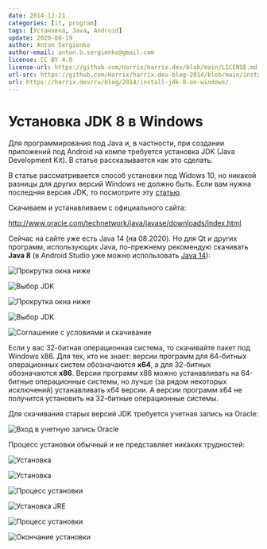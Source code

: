 ```yaml
---
date: 2014-12-21
categories: [it, program]
tags: [Установка, Java, Android]
update: 2020-08-19
author: Anton Sergienko
author-email: anton.b.sergienko@gmail.com
license: CC BY 4.0
license-url: https://github.com/Harrix/harrix.dev/blob/main/LICENSE.md
url-src: https://github.com/Harrix/harrix.dev-blog-2014/blob/main/install-jdk-8-on-windows/install-jdk-8-on-windows.md
url: https://harrix.dev/ru/blog/2014/install-jdk-8-on-windows/
---
```


# Установка JDK 8 в Windows

Для программирования под Java и, в частности, при создании приложений под Android на компе требуется установка JDK (Java Development Kit). В статье рассказывается как это сделать.

В статье рассматривается способ установки под Widows 10, но никакой разницы для других версий Windows не должно быть. Если вам нужна последняя версия JDK, то посмотрите эту [статью](https://github.com/Harrix/harrix.dev-blog-2019/blob/main/install-jdk-on-windows/install-jdk-on-windows.md).

Скачиваем и устанавливаем с официального сайта:

<http://www.oracle.com/technetwork/java/javase/downloads/index.html>

Сейчас на сайте уже есть Java 14 (на 08.2020). Но для Qt и других программ, использующих Java, по-прежнему рекомендую скачивать **Java 8** (в Android Studio уже можно использовать [Java 14](https://github.com/Harrix/harrix.dev-blog-2019/blob/main/install-jdk-on-windows/install-jdk-on-windows.md)):

![Прокрутка окна ниже](img/download_01.png)

![Выбор JDK](img/download_02.png)

![Прокрутка окна ниже](img/download_03.png)

![Выбор JDK](img/download_04.png)

![Соглашение с условиями и скачивание](img/download_05.png)

Если у вас 32-битная операционная система, то скачивайте пакет под Windows x86. Для тех, кто не знает: версии программ для 64-битных операционных систем обозначаются **x64**, а для 32-битных обозначаются **x86**. Версии программ x86 можно устанавливать на 64-битные операционные системы, но лучше (за рядом некоторых исключений) устанавливать x64 версии. А версии программ x64 не получится установить на 32-битные операционные системы.

Для скачивания старых версий JDK требуется учетная запись на Oracle:

![Вход в учетную запись Oracle](img/download_06.png)

Процесс установки обычный и не представляет никаких трудностей:

![Установка](img/install_01.png)

![Установка](img/install_02.png)

![Процесс установки](img/install_03.png)

![Установка JRE](img/install_04.png)

![Процесс установки](img/install_05.png)

![Окончание установки](img/install_06.png)
